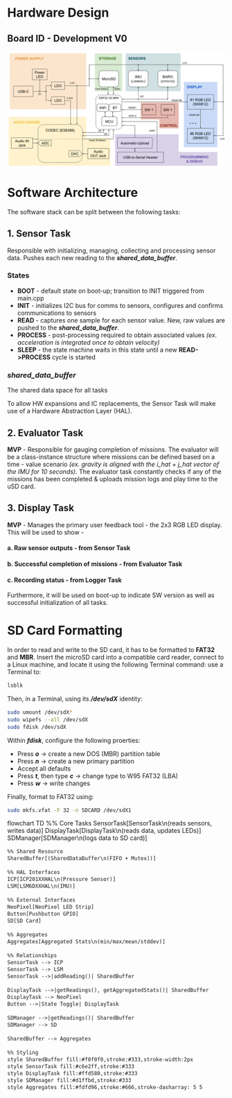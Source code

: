 
# Hardware Design
## Board ID - Development V0
![screenshot](Resources/schematic_functional.png)

# Software Architecture
The software stack can be split between the following tasks:
## 1. Sensor Task
Responsible with initializing, managing, collecting and processing sensor data. Pushes each new reading to the ***shared_data_buffer***.
### States
* **BOOT** - default state on boot-up; transition to INIT triggered from main.cpp
* **INIT** - initializes I2C bus for comms to sensors, configures and confirms communications to sensors
* **READ** - captures one sample for each sensor value. New, raw values are pushed to the ***shared_data_buffer***.
* **PROCESS** - post-processing required to obtain associated values *(ex. acceleration is integrated once to obtain velocity)*
* **SLEEP** - the state machine waits in this state until a new **READ->PROCESS** cycle is started

### ***shared_data_buffer***
The shared data space for all tasks

 To allow HW expansions and IC replacements, the Sensor Task will make use of a Hardware Abstraction Layer (HAL).

## 2. Evaluator Task
**MVP** - Responsible for gauging completion of missions. The evaluator will be a class-instance structure where missions can be defined based on a time - value scenario *(ex. gravity is aligned with the i_hat + j_hat vector of the IMU for 10 seconds)*. The evaluator task constantly checks if any of the missions has been completed & uploads mission logs and play time to the uSD card.
## 3. Display Task
**MVP** - Manages the primary user feedback tool - the 2x3 RGB LED display. This will be used to show - 
#### a. Raw sensor outputs  - from Sensor Task
#### b. Successful completion of missions - from Evaluator Task
#### c. Recording status - from Logger Task
Furthermore, it will be used on boot-up to indicate SW version as well as successful initialization of all tasks.


# SD Card Formatting
In order to read and write to the SD card, it has to be formatted to **FAT32** and **MBR**. Insert the microSD card into a compatible card reader, connect to a Linux machine, and locate it using the following Terminal command: use a Terminal to:
```bash
lsblk
``` 
Then, in a Terminal, using its ***/dev/sdX*** identity:
```bash
sudo umount /dev/sdX*
sudo wipefs --all /dev/sdX
sudo fdisk /dev/sdX
``` 
Within ***fdisk***, configure the following proerties:
* Press ***o*** → create a new DOS (MBR) partition table 
* Press ***n*** → create a new primary partition
* Accept all defaults
* Press ***t***, then type ***c*** → change type to W95 FAT32 (LBA)
* Press ***w*** → write changes

Finally, format to FAT32 using:
```bash
sudo mkfs.vfat -F 32 -n SDCARD /dev/sdX1
``` 


flowchart TD
    %% Core Tasks
    SensorTask[SensorTask\n(reads sensors, writes data)]
    DisplayTask[DisplayTask\n(reads data, updates LEDs)]
    SDManager[SDManager\n(logs data to SD card)]

    %% Shared Resource
    SharedBuffer[(SharedDataBuffer\n(FIFO + Mutex))]

    %% HAL Interfaces
    ICP[ICP201XXHAL\n(Pressure Sensor)]
    LSM[LSM6DXXHAL\n(IMU)]

    %% External Interfaces
    NeoPixel[NeoPixel LED Strip]
    Button[Pushbutton GPIO]
    SD[SD Card]

    %% Aggregates
    Aggregates[Aggregated Stats\n(min/max/mean/stddev)]

    %% Relationships
    SensorTask --> ICP
    SensorTask --> LSM
    SensorTask -->|addReading()| SharedBuffer

    DisplayTask -->|getReadings(), getAggregatedStats()| SharedBuffer
    DisplayTask --> NeoPixel
    Button -->|State Toggle| DisplayTask

    SDManager -->|getReadings()| SharedBuffer
    SDManager --> SD

    SharedBuffer --> Aggregates

    %% Styling
    style SharedBuffer fill:#f0f0f0,stroke:#333,stroke-width:2px
    style SensorTask fill:#c6e2ff,stroke:#333
    style DisplayTask fill:#ffd580,stroke:#333
    style SDManager fill:#d1ffbd,stroke:#333
    style Aggregates fill:#fdfd96,stroke:#666,stroke-dasharray: 5 5